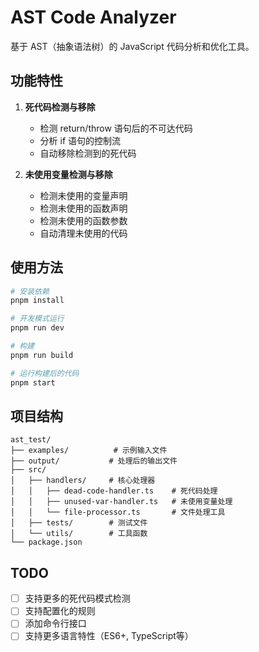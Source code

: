 # AST Code Analyzer

基于 AST（抽象语法树）的 JavaScript 代码分析和优化工具。

## 功能特性

1. **死代码检测与移除**
   - 检测 return/throw 语句后的不可达代码
   - 分析 if 语句的控制流
   - 自动移除检测到的死代码

2. **未使用变量检测与移除**
   - 检测未使用的变量声明
   - 检测未使用的函数声明
   - 检测未使用的函数参数
   - 自动清理未使用的代码

## 使用方法

```bash
# 安装依赖
pnpm install

# 开发模式运行
pnpm run dev

# 构建
pnpm run build

# 运行构建后的代码
pnpm start
```

## 项目结构

```
ast_test/
├── examples/          # 示例输入文件
├── output/           # 处理后的输出文件
├── src/
│   ├── handlers/     # 核心处理器
│   │   ├── dead-code-handler.ts    # 死代码处理
│   │   ├── unused-var-handler.ts   # 未使用变量处理
│   │   └── file-processor.ts       # 文件处理工具
│   ├── tests/        # 测试文件
│   └── utils/        # 工具函数
└── package.json
```

## TODO
- [ ] 支持更多的死代码模式检测
- [ ] 支持配置化的规则
- [ ] 添加命令行接口
- [ ] 支持更多语言特性（ES6+, TypeScript等）